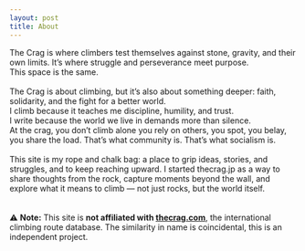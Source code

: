 ```yaml
---
layout: post
title: About
---
```

The Crag is where climbers test themselves against stone, gravity, and their own limits. It’s where struggle and perseverance meet purpose.<br/>
This space is the same.<br/><br/>
The Crag is about climbing, but it’s also about something deeper: faith, solidarity, and the fight for a better world.<br/>
I climb because it teaches me discipline, humility, and trust.<br/>
I write because the world we live in demands more than silence.<br/>
At the crag, you don’t climb alone you rely on others, you spot, you belay, you share the load. That’s what community is. That’s what socialism is.<br/><br/>
This site is my rope and chalk bag: a place to grip ideas, stories, and struggles, and to keep reaching upward. I started thecrag.jp as a way to share thoughts from the rock, capture moments beyond the wall, and explore what it means to climb — not just rocks, but the world itself.<br/><br/><br/>
⚠️ **Note:** This site is **not affiliated with [thecrag.com](https://thecrag.com)**, the international climbing route database. The similarity in name is coincidental, this is an independent project.
